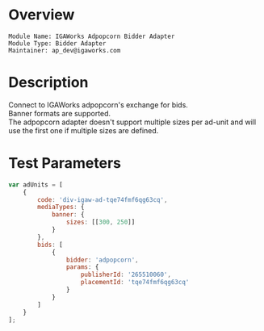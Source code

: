 # Overview

```
Module Name: IGAWorks Adpopcorn Bidder Adapter
Module Type: Bidder Adapter
Maintainer: ap_dev@igaworks.com
```

# Description

Connect to IGAWorks adpopcorn's exchange for bids.  
Banner formats are supported.       
The adpopcorn adapter doesn't support multiple sizes per ad-unit and will use the first one if multiple sizes are defined.      

# Test Parameters

```js
var adUnits = [
    {
        code: 'div-igaw-ad-tqe74fmf6qg63cq',
        mediaTypes: {
            banner: {
                sizes: [[300, 250]]
            }
        },
        bids: [
            {
                bidder: 'adpopcorn',
                params: {
                    publisherId: '265510060',
                    placementId: 'tqe74fmf6qg63cq'
                }
            }
        ]
    }
];
```
